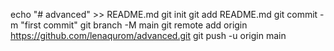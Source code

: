echo "# advanced" >> README.md
git init
git add README.md
git commit -m "first commit"
git branch -M main
git remote add origin https://github.com/lenaqurom/advanced.git
git push -u origin main
